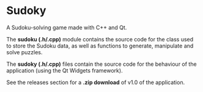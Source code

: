 # Sudoky
A Sudoku-solving game made with C++ and Qt.

The **sudoku (.h/.cpp)** module contains the source code for the class used to store the Sudoku data, as well as functions to generate, manipulate and solve puzzles.

The **sudoky (.h/.cpp)** files contain the source code for the behaviour of the application (using the Qt Widgets framework).

See the releases section for a **.zip download** of v1.0 of the application.
